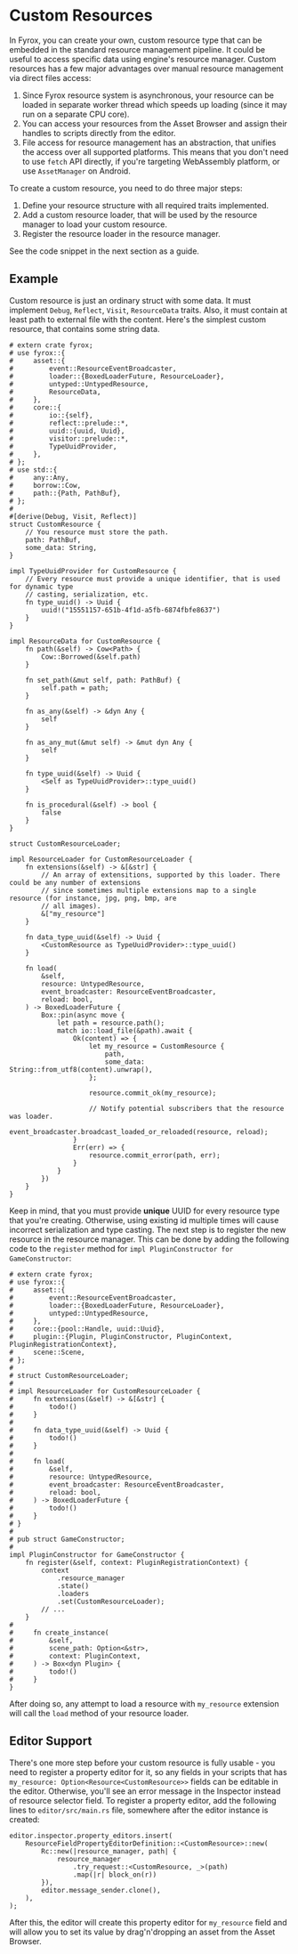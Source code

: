 # Custom Resources

In Fyrox, you can create your own, custom resource type that can be embedded in the standard resource management pipeline.
It could be useful to access specific data using engine's resource manager. Custom resources has a few major advantages 
over manual resource management via direct files access:

1) Since Fyrox resource system is asynchronous, your resource can be loaded in separate worker thread which speeds up
loading (since it may run on a separate CPU core).
2) You can access your resources from the Asset Browser and assign their handles to scripts directly from the editor.
3) File access for resource management has an abstraction, that unifies the access over all supported platforms. This 
means that you don't need to use `fetch` API directly, if you're targeting WebAssembly platform, or use `AssetManager`
on Android.

To create a custom resource, you need to do three major steps:

1) Define your resource structure with all required traits implemented.
2) Add a custom resource loader, that will be used by the resource manager to load your custom resource.
3) Register the resource loader in the resource manager.

See the code snippet in the next section as a guide. 

## Example

Custom resource is just an ordinary struct with some data. It must implement `Debug`, `Reflect`, `Visit`, `ResourceData`
traits. Also, it must contain at least path to external file with the content. Here's the simplest custom resource, that
contains some string data.

```rust,no_run,edition2018
# extern crate fyrox;
# use fyrox::{
#     asset::{
#         event::ResourceEventBroadcaster,
#         loader::{BoxedLoaderFuture, ResourceLoader},
#         untyped::UntypedResource,
#         ResourceData,
#     },
#     core::{
#         io::{self},
#         reflect::prelude::*,
#         uuid::{uuid, Uuid},
#         visitor::prelude::*,
#         TypeUuidProvider,
#     },
# };
# use std::{
#     any::Any,
#     borrow::Cow,
#     path::{Path, PathBuf},
# };
# 
#[derive(Debug, Visit, Reflect)]
struct CustomResource {
    // You resource must store the path.
    path: PathBuf,
    some_data: String,
}

impl TypeUuidProvider for CustomResource {
    // Every resource must provide a unique identifier, that is used for dynamic type
    // casting, serialization, etc.
    fn type_uuid() -> Uuid {
        uuid!("15551157-651b-4f1d-a5fb-6874fbfe8637")
    }
}

impl ResourceData for CustomResource {
    fn path(&self) -> Cow<Path> {
        Cow::Borrowed(&self.path)
    }

    fn set_path(&mut self, path: PathBuf) {
        self.path = path;
    }

    fn as_any(&self) -> &dyn Any {
        self
    }

    fn as_any_mut(&mut self) -> &mut dyn Any {
        self
    }

    fn type_uuid(&self) -> Uuid {
        <Self as TypeUuidProvider>::type_uuid()
    }
    
    fn is_procedural(&self) -> bool {
        false
    }
}

struct CustomResourceLoader;

impl ResourceLoader for CustomResourceLoader {
    fn extensions(&self) -> &[&str] {
        // An array of extensitions, supported by this loader. There could be any number of extensions
        // since sometimes multiple extensions map to a single resource (for instance, jpg, png, bmp, are
        // all images).
        &["my_resource"]
    }

    fn data_type_uuid(&self) -> Uuid {
        <CustomResource as TypeUuidProvider>::type_uuid()
    }

    fn load(
        &self,
        resource: UntypedResource,
        event_broadcaster: ResourceEventBroadcaster,
        reload: bool,
    ) -> BoxedLoaderFuture {
        Box::pin(async move {
            let path = resource.path();
            match io::load_file(&path).await {
                Ok(content) => {
                    let my_resource = CustomResource {
                        path,
                        some_data: String::from_utf8(content).unwrap(),
                    };

                    resource.commit_ok(my_resource);

                    // Notify potential subscribers that the resource was loader.
                    event_broadcaster.broadcast_loaded_or_reloaded(resource, reload);
                }
                Err(err) => {
                    resource.commit_error(path, err);
                }
            }
        })
    }
}
```

Keep in mind, that you must provide **unique** UUID for every resource type that you're creating. Otherwise, using
existing id multiple times will cause incorrect serialization and type casting. The next step is to register the new 
resource in the resource manager. This can be done by adding the following code to the `register` method for
`impl PluginConstructor for GameConstructor`:

```rust,no_run
# extern crate fyrox;
# use fyrox::{
#     asset::{
#         event::ResourceEventBroadcaster,
#         loader::{BoxedLoaderFuture, ResourceLoader},
#         untyped::UntypedResource,
#     },
#     core::{pool::Handle, uuid::Uuid},
#     plugin::{Plugin, PluginConstructor, PluginContext, PluginRegistrationContext},
#     scene::Scene,
# };
# 
# struct CustomResourceLoader;
# 
# impl ResourceLoader for CustomResourceLoader {
#     fn extensions(&self) -> &[&str] {
#         todo!()
#     }
# 
#     fn data_type_uuid(&self) -> Uuid {
#         todo!()
#     }
# 
#     fn load(
#         &self,
#         resource: UntypedResource,
#         event_broadcaster: ResourceEventBroadcaster,
#         reload: bool,
#     ) -> BoxedLoaderFuture {
#         todo!()
#     }
# }
# 
# pub struct GameConstructor;
# 
impl PluginConstructor for GameConstructor {
    fn register(&self, context: PluginRegistrationContext) {
        context
            .resource_manager
            .state()
            .loaders
            .set(CustomResourceLoader);
        // ...
    }
# 
#     fn create_instance(
#         &self,
#         scene_path: Option<&str>,
#         context: PluginContext,
#     ) -> Box<dyn Plugin> {
#         todo!()
#     }
}
```

After doing so, any attempt to load a resource with `my_resource` extension will call the `load` method of your 
resource loader.

## Editor Support

There's one more step before your custom resource is fully usable - you need to register a property editor for it, so
any fields in your scripts that has `my_resource: Option<Resource<CustomResource>>` fields can be editable in the editor. 
Otherwise, you'll see an error message in the Inspector instead of resource selector field. To register a property editor,
add the following lines to `editor/src/main.rs` file, somewhere after the editor instance is created:

```rust,compile_fail,no_run
editor.inspector.property_editors.insert(
    ResourceFieldPropertyEditorDefinition::<CustomResource>::new(
        Rc::new(|resource_manager, path| {
            resource_manager
                .try_request::<CustomResource, _>(path)
                .map(|r| block_on(r))
        }),
        editor.message_sender.clone(),
    ),
);
```

After this, the editor will create this property editor for `my_resource` field and will allow you to set its value by
drag'n'dropping an asset from the Asset Browser.